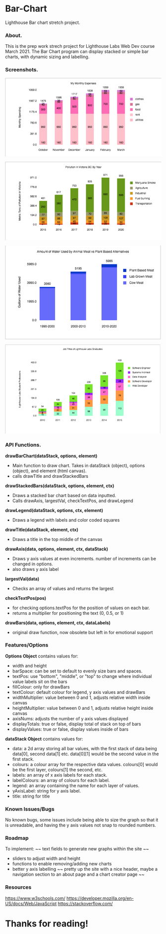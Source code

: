 # Bar-Chart
Lighthouse Bar chart stretch project. 

### About. 

This is the prep work strech project for Lighthouse Labs Web Dev course March 2021. 
The Bar Chart program can display stacked or simple bar charts, with dynamic sizing and labelling. 

### Screenshots. 

![Bar Chart img 1](BarChart1.png)

![Bar Chart img 2](BarChart2.png)

![Bar Chart img 3](BarChart3.png)

![Bar Chart img 4](BarChart4.png)

### API Functions. 


**drawBarChart(dataStack, options, element)** 

- Main function to draw chart. Takes in dataStack (object), options (object), and element (html canvas).
- calls drawTitle and drawStackedBars

**drawStackedBars(dataStack, options, element, ctx)** 
- Draws a stacked bar chart based on data inputted.
- Calls drawAxis, largestVal, checkTextPos, and drawLegend

**drawLegend(dataStack, options, ctx, element)**
- Draws a legend with labels and color coded squares 

**drawTitle(dataStack, element, ctx)**
- Draws a title in the top middle of the canvas

**drawAxis(data, options, element, ctx, dataStack)**
- Draws y axis values at even increments. number of increments can be changed in options. 
- also draws y axis label

**largestVal(data)**
- Checks an array of values and returns the largest

**checkTextPos(pos)**
- for checking options.textPos for the position of values on each bar.
- returns a multiplier for positioning the text (0, 0.5, or 1)

**drawBars(data, options, element, ctx, dataLabels)**
- original draw function, now obsolete but left in for emotional support

### Features/Options

**Options Object**
contains values for:
- width and height
- barSpace: can be set to default to evenly size bars and spaces.
- textPos: use "bottom", "middle", or "top" to change where individual value labels sit on the bars
- fillColour: only for drawBars
- textColour: default colour for legend, y axis values and drawBars
- widthMultiplier: value between 0 and 1, adjusts relative width inside canvas
- heightMultiplier: value between 0 and 1, adjusts relative height inside canvas
- axisNums: adjusts the number of y axis values displayed
- displayTotals: true or false, display total of stack on top of bars
- displayValues: true or false, display values inside of bars

**dataStack Object**
contains values for:
- data: a 2d array storing all bar values, with the first stack of data being data[0], second data[1] etc. data[0][1] would be the second value in the first stack.
- colours: a colour array for the respective data values. colours[0] would be the first layer, colours[1] the second, etc.
- labels: an array of x axis labels for each stack.
- labelColours: an array of colours for each label.
- legend: an array containing the name for each layer of values.
- yAxisLabel: string for y axis label.
- title: string for title  

### Known Issues/Bugs

No known bugs, some issues include being able to size the graph so that it is unreadable, and having the y axis values not snap to rounded numbers.

### Roadmap

To implement:
~~ text fields to generate new graphs within the site ~~
- sliders to adjust width and height
- functions to enable removing/adding new charts
- better y axis labelling
~~ pretty up the site with a nice header, maybe a navigation section to an about page and a chart creator page ~~

### Resources

https://www.w3schools.com/
https://developer.mozilla.org/en-US/docs/Web/JavaScript
https://stackoverflow.com/

# Thanks for reading!
